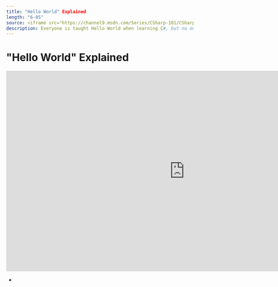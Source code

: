 ```yaml
---
title: "Hello World" Explained
length: "6-05"
source: <iframe src="https://channel9.msdn.com/Series/CSharp-101/CSharp-Branches-if/player" width="960" height="540" allowFullScreen frameBorder="0" title="C#: Branches (if) [8 of 19] - Microsoft Channel 9 Video"></iframe>
description: Everyone is taught Hello World when learning C#, but no one ever explains all the OTHER STUFF that is around Hello World. What's using? What's namespaces? We will explain Hello World as you get started with the basics of C#.
---
```

# "Hello World" Explained

<iframe src="https://channel9.msdn.com/Series/CSharp-101/CSharp-Hello-World-Explained/player?format=html5" width="960" height="540" allowFullScreen frameBorder="0" title="C#: "Hello World" Explained [9 of 19] - Microsoft Channel 9 Video"></iframe>

- 
